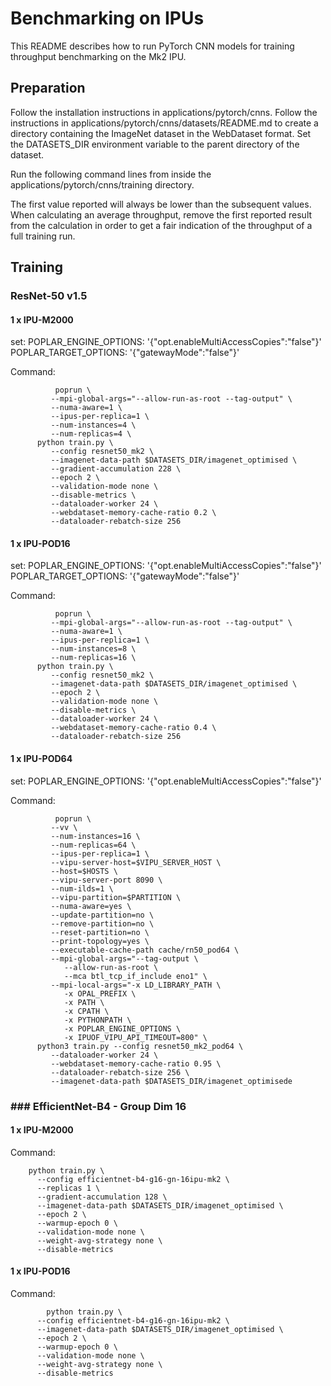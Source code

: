 # Benchmarking on IPUs

This README describes how to run PyTorch CNN models for training throughput benchmarking on the Mk2 IPU.

## Preparation

Follow the installation instructions in applications/pytorch/cnns.
Follow the instructions in applications/pytorch/cnns/datasets/README.md to create a directory containing the ImageNet dataset in the WebDataset format.
Set the DATASETS_DIR environment variable to the parent directory of the dataset.

Run the following command lines from inside the applications/pytorch/cnns/training directory.

The first value reported will always be lower than the subsequent values. When calculating an average throughput, remove the first reported result from the calculation in order to get a fair indication of the throughput of a full training run.

## Training

### ResNet-50 v1.5


#### 1 x IPU-M2000

set:
	POPLAR_ENGINE_OPTIONS: '{"opt.enableMultiAccessCopies":"false"}'
   POPLAR_TARGET_OPTIONS: '{"gatewayMode":"false"}'

Command:
```console
	      poprun \
         --mpi-global-args="--allow-run-as-root --tag-output" \
         --numa-aware=1 \
         --ipus-per-replica=1 \
         --num-instances=4 \
         --num-replicas=4 \
      python train.py \
         --config resnet50_mk2 \
         --imagenet-data-path $DATASETS_DIR/imagenet_optimised \
         --gradient-accumulation 228 \
         --epoch 2 \
         --validation-mode none \
         --disable-metrics \
         --dataloader-worker 24 \
         --webdataset-memory-cache-ratio 0.2 \
         --dataloader-rebatch-size 256
```


#### 1 x IPU-POD16

set:
	POPLAR_ENGINE_OPTIONS: '{"opt.enableMultiAccessCopies":"false"}'
   POPLAR_TARGET_OPTIONS: '{"gatewayMode":"false"}'

Command:
```console
	      poprun \
         --mpi-global-args="--allow-run-as-root --tag-output" \
         --numa-aware=1 \
         --ipus-per-replica=1 \
         --num-instances=8 \
         --num-replicas=16 \
      python train.py \
         --config resnet50_mk2 \
         --imagenet-data-path $DATASETS_DIR/imagenet_optimised \
         --epoch 2 \
         --validation-mode none \
         --disable-metrics \
         --dataloader-worker 24 \
         --webdataset-memory-cache-ratio 0.4 \
         --dataloader-rebatch-size 256
```

#### 1 x IPU-POD64

set: POPLAR_ENGINE_OPTIONS: '{"opt.enableMultiAccessCopies":"false"}'

Command:
```console
	      poprun \
         --vv \
         --num-instances=16 \
         --num-replicas=64 \
         --ipus-per-replica=1 \
         --vipu-server-host=$VIPU_SERVER_HOST \
         --host=$HOSTS \
         --vipu-server-port 8090 \
         --num-ilds=1 \
         --vipu-partition=$PARTITION \
         --numa-aware=yes \
         --update-partition=no \
         --remove-partition=no \
         --reset-partition=no \
         --print-topology=yes \
         --executable-cache-path cache/rn50_pod64 \
         --mpi-global-args="--tag-output \
            --allow-run-as-root \
            --mca btl_tcp_if_include eno1" \
         --mpi-local-args="-x LD_LIBRARY_PATH \
            -x OPAL_PREFIX \
            -x PATH \
            -x CPATH \
            -x PYTHONPATH \
            -x POPLAR_ENGINE_OPTIONS \
            -x IPUOF_VIPU_API_TIMEOUT=800" \
      python3 train.py --config resnet50_mk2_pod64 \
         --dataloader-worker 24 \
         --webdataset-memory-cache-ratio 0.95 \
         --dataloader-rebatch-size 256 \
         --imagenet-data-path $DATASETS_DIR/imagenet_optimisede
```

### ### EfficientNet-B4 - Group Dim 16 

#### 1 x IPU-M2000

Command:
```console	    
    python train.py \
      --config efficientnet-b4-g16-gn-16ipu-mk2 \
      --replicas 1 \
      --gradient-accumulation 128 \
      --imagenet-data-path $DATASETS_DIR/imagenet_optimised \
      --epoch 2 \
      --warmup-epoch 0 \
      --validation-mode none \
      --weight-avg-strategy none \
      --disable-metrics
```


#### 1 x IPU-POD16

Command:
```console
	    python train.py \
      --config efficientnet-b4-g16-gn-16ipu-mk2 \
      --imagenet-data-path $DATASETS_DIR/imagenet_optimised \
      --epoch 2 \
      --warmup-epoch 0 \
      --validation-mode none \
      --weight-avg-strategy none \
      --disable-metrics
```
